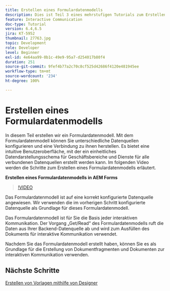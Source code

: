 ```yaml
---
title: Erstellen eines Formulardatenmodells
description: Dies ist Teil 3 eines mehrstufigen Tutorials zum Erstellen Ihres ersten Dokuments für die interaktive Kommunikation. In diesem Teil erstellen wir ein Formulardatenmodell. Mit dem Formulardatenmodell können Sie unterschiedliche Datenquellen konfigurieren und eine Verbindung zu ihnen herstellen. Es bietet eine intuitive Benutzeroberfläche, um ein einheitliches Datendarstellungsschema für Geschäftsentitäten und Dienste aus allen verbundenen Datenquellen zu erstellen. Im folgenden Video werden die Schritte zum Erstellen eines Formulardatenmodells erläutert.
feature: Interactive Communication
doc-type: Tutorial
version: 6.4,6.5
jira: KT-5952
thumbnail: 27763.jpg
topic: Development
role: Developer
level: Beginner
exl-id: 4e64aa99-0b1c-49e9-95a7-d254017b80f4
duration: 251
source-git-commit: 9fef4b77a2c70c8cf525d42686f4120e481945ee
workflow-type: tm+mt
source-wordcount: '234'
ht-degree: 100%

---
```


# Erstellen eines Formulardatenmodells

In diesem Teil erstellen wir ein Formulardatenmodell. Mit dem Formulardatenmodell können Sie unterschiedliche Datenquellen konfigurieren und eine Verbindung zu ihnen herstellen. Es bietet eine intuitive Benutzeroberfläche, mit der ein einheitliches Datendarstellungsschema für Geschäftsbereiche und Dienste für alle verbundenen Datenquellen erstellt werden kann. Im folgenden Video werden die Schritte zum Erstellen eines Formulardatenmodells erläutert.

**Erstellen eines Formulardatenmodells in AEM Forms**

>[!VIDEO](https://video.tv.adobe.com/v/27763?quality=12&learn=on)

Das Formulardatenmodell ist auf eine korrekt konfigurierte Datenquelle angewiesen. Wir verwenden die im vorherigen Schritt konfigurierte Datenquelle als Grundlage für dieses Formulardatenmodell.

Das Formulardatenmodell ist für Sie die Basis jeder interaktiven Kommunikation. Der Vorgang „Get/Read“ des Formulardatenmodells ruft die Daten aus Ihrer Backend-Datenquelle ab und wird zum Ausfüllen des Dokuments für interaktive Kommunikation verwendet.

Nachdem Sie das Formulardatenmodell erstellt haben, können Sie es als Grundlage für die Erstellung von Dokumentfragmenten und Dokumenten zur interaktiven Kommunikation verwenden.

## Nächste Schritte

[Erstellen von Vorlagen mithilfe von Designer](./create-xdp-layout-using-forms-designer.md)

